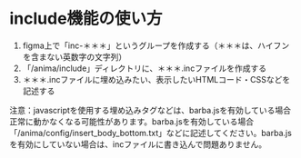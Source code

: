 # include機能の使い方

1. figma上で「inc-＊＊＊」というグループを作成する（＊＊＊は、ハイフンを含まない英数字の文字列）
1. 「/anima/include」ディレクトリに、＊＊＊.incファイルを作成する
1. ＊＊＊.incファイルに埋め込みたい、表示したいHTMLコード・CSSなどを記述する

注意：javascriptを使用する埋め込みタグなどは、barba.jsを有効している場合正常に動かなくなる可能性があります。barba.jsを有効している場合「/anima/config/insert_body_bottom.txt」などに記述してください。barba.jsを有効にしていない場合は、incファイルに書き込んで問題ありません。